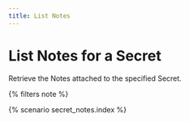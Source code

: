 ```yaml
---
title: List Notes
---
```


# List Notes for a Secret

Retrieve the Notes attached to the specified Secret.

{% filters note %}

{% scenario secret_notes.index %}
